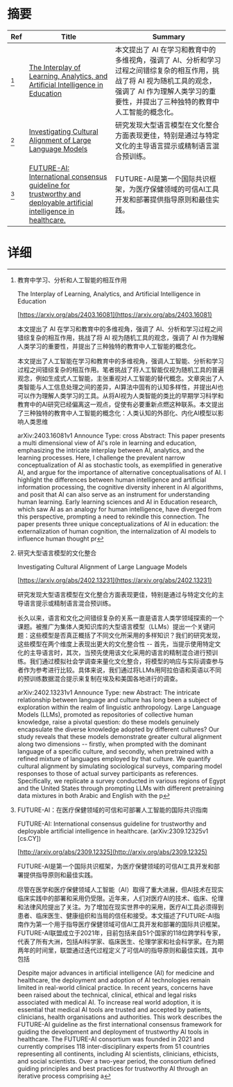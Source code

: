 # 摘要

| Ref | Title | Summary |
| --- | --- | --- |
| [^1] | [The Interplay of Learning, Analytics, and Artificial Intelligence in Education](https://arxiv.org/abs/2403.16081) | 本文提出了 AI 在学习和教育中的多维视角，强调了 AI、分析和学习过程之间错综复杂的相互作用，挑战了将 AI 视为随机工具的观念，强调了 AI 作为理解人类学习的重要性，并提出了三种独特的教育中人工智能的概念化。 |
| [^2] | [Investigating Cultural Alignment of Large Language Models](https://arxiv.org/abs/2402.13231) | 研究发现大型语言模型在文化整合方面表现更佳，特别是通过与特定文化的主导语言提示或精制语言混合预训练。 |
| [^3] | [FUTURE-AI: International consensus guideline for trustworthy and deployable artificial intelligence in healthcare.](http://arxiv.org/abs/2309.12325) | FUTURE-AI是第一个国际共识框架，为医疗保健领域的可信AI工具开发和部署提供指导原则和最佳实践。 |

# 详细

[^1]: 教育中学习、分析和人工智能的相互作用

    The Interplay of Learning, Analytics, and Artificial Intelligence in Education

    [https://arxiv.org/abs/2403.16081](https://arxiv.org/abs/2403.16081)

    本文提出了 AI 在学习和教育中的多维视角，强调了 AI、分析和学习过程之间错综复杂的相互作用，挑战了将 AI 视为随机工具的观念，强调了 AI 作为理解人类学习的重要性，并提出了三种独特的教育中人工智能的概念化。

    

    本文提出了人工智能在学习和教育中的多维视角，强调人工智能、分析和学习过程之间错综复杂的相互作用。笔者挑战了将人工智能仅视为随机工具的普遍观念，例如生成式人工智能，主张重视对人工智能的替代概念。文章突出了人类智能与人工信息处理之间的差异，AI算法中固有的认知多样性，并提出AI也可以作为理解人类学习的工具。从将AI视为人类智能的类比的早期学习科学和教育中的AI研究已经偏离这一观点，促使有必要重新点燃这种联系。本文提出了三种独特的教育中人工智能的概念化：人类认知的外部化、内化AI模型以影响人类思维

    arXiv:2403.16081v1 Announce Type: cross  Abstract: This paper presents a multi dimensional view of AI's role in learning and education, emphasizing the intricate interplay between AI, analytics, and the learning processes. Here, I challenge the prevalent narrow conceptualization of AI as stochastic tools, as exemplified in generative AI, and argue for the importance of alternative conceptualisations of AI. I highlight the differences between human intelligence and artificial information processing, the cognitive diversity inherent in AI algorithms, and posit that AI can also serve as an instrument for understanding human learning. Early learning sciences and AI in Education research, which saw AI as an analogy for human intelligence, have diverged from this perspective, prompting a need to rekindle this connection. The paper presents three unique conceptualizations of AI in education: the externalization of human cognition, the internalization of AI models to influence human thought pr
    
[^2]: 研究大型语言模型的文化整合

    Investigating Cultural Alignment of Large Language Models

    [https://arxiv.org/abs/2402.13231](https://arxiv.org/abs/2402.13231)

    研究发现大型语言模型在文化整合方面表现更佳，特别是通过与特定文化的主导语言提示或精制语言混合预训练。

    

    长久以来，语言和文化之间错综复杂的关系一直是语言人类学领域探索的一个课题。被推广为集体人类知识库的大型语言模型（LLMs）提出一个关键问题：这些模型是否真正概括了不同文化所采用的多样知识？我们的研究发现，这些模型在两个维度上表现出更大的文化整合性 -- 首先，当提示使用特定文化的主导语言时，其次，当预先使用该文化采用的语言的精制混合进行预训练。我们通过模拟社会学调查来量化文化整合，将模型的响应与实际调查参与者作为参考进行比较。具体来说，我们通过将LLMs用阿拉伯语和英语以不同的预训练数据混合提示来复制在埃及和美国各地进行的调查。

    arXiv:2402.13231v1 Announce Type: new  Abstract: The intricate relationship between language and culture has long been a subject of exploration within the realm of linguistic anthropology. Large Language Models (LLMs), promoted as repositories of collective human knowledge, raise a pivotal question: do these models genuinely encapsulate the diverse knowledge adopted by different cultures? Our study reveals that these models demonstrate greater cultural alignment along two dimensions -- firstly, when prompted with the dominant language of a specific culture, and secondly, when pretrained with a refined mixture of languages employed by that culture. We quantify cultural alignment by simulating sociological surveys, comparing model responses to those of actual survey participants as references. Specifically, we replicate a survey conducted in various regions of Egypt and the United States through prompting LLMs with different pretraining data mixtures in both Arabic and English with the p
    
[^3]: FUTURE-AI：在医疗保健领域的可信和可部署人工智能的国际共识指南

    FUTURE-AI: International consensus guideline for trustworthy and deployable artificial intelligence in healthcare. (arXiv:2309.12325v1 [cs.CY])

    [http://arxiv.org/abs/2309.12325](http://arxiv.org/abs/2309.12325)

    FUTURE-AI是第一个国际共识框架，为医疗保健领域的可信AI工具开发和部署提供指导原则和最佳实践。

    

    尽管在医学和医疗保健领域人工智能（AI）取得了重大进展，但AI技术在现实临床实践中的部署和采用仍受限。近年来，人们对医疗AI的技术、临床、伦理和法律风险提出了关注。为了增加在现实世界中的采用，医疗AI工具必须得到患者、临床医生、健康组织和当局的信任和接受。本文描述了FUTURE-AI指南作为第一个用于指导医疗保健领域可信AI工具开发和部署的国际共识框架。FUTURE-AI联盟成立于2021年，目前包括来自51个国家的118位跨学科专家，代表了所有大洲，包括AI科学家、临床医生、伦理学家和社会科学家。在为期两年的时间里，联盟通过迭代过程定义了可信AI的指导原则和最佳实践，其中包括

    Despite major advances in artificial intelligence (AI) for medicine and healthcare, the deployment and adoption of AI technologies remain limited in real-world clinical practice. In recent years, concerns have been raised about the technical, clinical, ethical and legal risks associated with medical AI. To increase real world adoption, it is essential that medical AI tools are trusted and accepted by patients, clinicians, health organisations and authorities. This work describes the FUTURE-AI guideline as the first international consensus framework for guiding the development and deployment of trustworthy AI tools in healthcare. The FUTURE-AI consortium was founded in 2021 and currently comprises 118 inter-disciplinary experts from 51 countries representing all continents, including AI scientists, clinicians, ethicists, and social scientists. Over a two-year period, the consortium defined guiding principles and best practices for trustworthy AI through an iterative process comprising a
    

